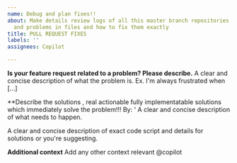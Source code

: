 ```yaml
---
name: Debug and plan fixes!!
about: Make details review logs of all this master branch repositories the errors
  and problems in files and how to fix them exactly
title: PULL REQUEST FIXES
labels: ''
assignees: Copilot

---
```


**Is your feature request related to a problem? Please describe.**
A clear and concise description of what the problem is. Ex. I'm always frustrated when [...]

**Describe the solutions , real actionable fully implementatable solutions which immediately solve the problem!!!  By: '
A clear and concise description of what needs to happen.

A clear and concise description of exact code script and details for solutions or you're suggesting. 

**Additional context**
Add any other context relevant 
@copilot
